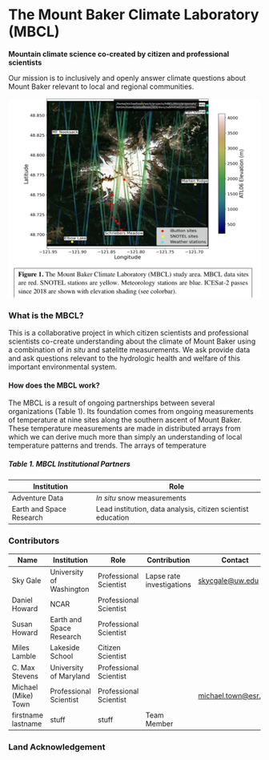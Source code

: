 # The Mount Baker Climate Laboratory (MBCL)

**Mountain climate science co-created by citizen and professional scientists**

Our mission is to inclusively and openly answer climate questions about Mount Baker relevant to local and regional communities. 

![MBCL_Overview](./images/MBCLprojectOverview.png "MBCL Overview")

### What is the MBCL?

This is a collaborative project in which citizen scientists and professional scientists co-create understanding about the climate of Mount Baker using a combination of *in situ* and satelitte measurements. We ask provide data and ask questions relevant to the hydrologic health and welfare of this important environmental system. 

#### How does the MBCL work?

The MBCL is a result of ongoing partnerships between several organizations (Table 1). Its foundation comes from ongoing measurements of temperature at nine sites along the southern ascent of Mount Baker. These temperature measurements are made in distributed arrays from which we can derive much more than simply an understanding of local temperature patterns and trends. The arrays of temperature 



##### Table 1. MBCL Institutional Partners

| Institution | Role |
| ------------- | ------------- |
| Adventure Data | *In situ* snow measurements |
| Earth and Space Research | Lead institution, data analysis, citizen scientist education |
 



### Contributors

| Name | Institution | Role | Contribution | Contact |
| ------------- | ------------- | ------------- | ------------- | ------------- |
| Sky Gale | University of Washington | Professional Scientist  |  Lapse rate investigations | skycgale@uw.edu |
| Daniel Howard | NCAR | Professional Scientist |   | |
| Susan Howard | Earth and Space Research  | Professional Scientist  |  | |
| Miles Lamble | Lakeside School | Citizen Scientist |  | |
| C. Max Stevens | University of Maryland | Professional Scientist |  | |
| Michael (Mike) Town | Professional Scientist | Professional Scientist |  | michael.town@esr.org |
| firstname lastname | stuff | stuff | Team Member  | |

### Land Acknowledgement


